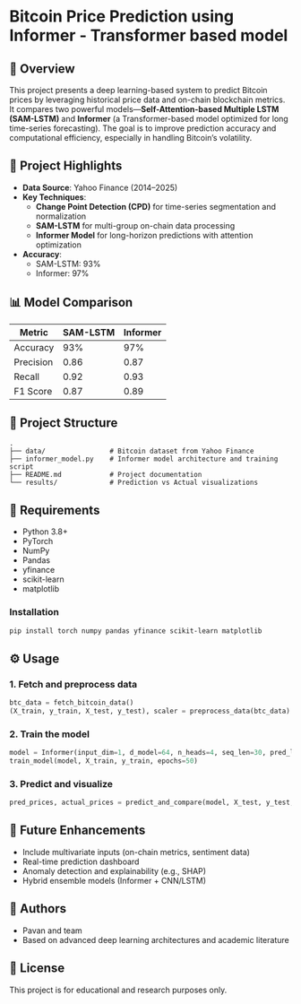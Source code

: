 
# Bitcoin Price Prediction using Informer - Transformer based model

## 📌 Overview

This project presents a deep learning-based system to predict Bitcoin prices by leveraging historical price data and on-chain blockchain metrics. It compares two powerful models—**Self-Attention-based Multiple LSTM (SAM-LSTM)** and **Informer** (a Transformer-based model optimized for long time-series forecasting). The goal is to improve prediction accuracy and computational efficiency, especially in handling Bitcoin’s volatility.

## 🚀 Project Highlights

- **Data Source**: Yahoo Finance (2014–2025)
- **Key Techniques**:
  - **Change Point Detection (CPD)** for time-series segmentation and normalization
  - **SAM-LSTM** for multi-group on-chain data processing
  - **Informer Model** for long-horizon predictions with attention optimization
- **Accuracy**:
  - SAM-LSTM: 93%
  - Informer: 97%

## 📊 Model Comparison

| Metric      | SAM-LSTM | Informer |
|-------------|----------|----------|
| Accuracy    | 93%      | 97%      |
| Precision   | 0.86     | 0.87     |
| Recall      | 0.92     | 0.93     |
| F1 Score    | 0.87     | 0.89     |

## 📂 Project Structure

```
.
├── data/                # Bitcoin dataset from Yahoo Finance
├── informer_model.py    # Informer model architecture and training script
├── README.md            # Project documentation
└── results/             # Prediction vs Actual visualizations
```

## 🔧 Requirements

- Python 3.8+
- PyTorch
- NumPy
- Pandas
- yfinance
- scikit-learn
- matplotlib

### Installation

```bash
pip install torch numpy pandas yfinance scikit-learn matplotlib
```

## ⚙️ Usage

### 1. Fetch and preprocess data
```python
btc_data = fetch_bitcoin_data()
(X_train, y_train, X_test, y_test), scaler = preprocess_data(btc_data)
```

### 2. Train the model
```python
model = Informer(input_dim=1, d_model=64, n_heads=4, seq_len=30, pred_len=1)
train_model(model, X_train, y_train, epochs=50)
```

### 3. Predict and visualize
```python
pred_prices, actual_prices = predict_and_compare(model, X_test, y_test, scaler, btc_data)
```

## 🔮 Future Enhancements

- Include multivariate inputs (on-chain metrics, sentiment data)
- Real-time prediction dashboard
- Anomaly detection and explainability (e.g., SHAP)
- Hybrid ensemble models (Informer + CNN/LSTM)

## 🧠 Authors

- Pavan and team
- Based on advanced deep learning architectures and academic literature

## 📄 License

This project is for educational and research purposes only.
